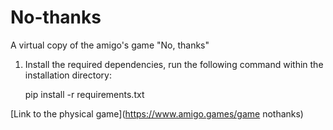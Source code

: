 # No-thanks
A virtual copy of the amigo's game "No, thanks"

1. Install the required dependencies, run the following command within the installation directory:

   pip install -r requirements.txt

[Link to the physical game](https://www.amigo.games/game nothanks)
